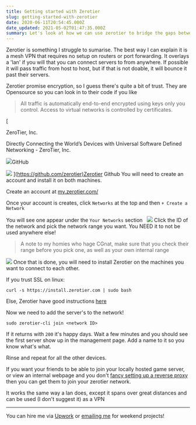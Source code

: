 ```yaml
---
title: Getting started with Zerotier
slug: getting-started-with-zerotier
date: 2020-06-11T20:54:45.000Z
date_updated: 2021-05-02T01:47:35.000Z
summary: Let's look at how we can use zerotier to bridge the gaps between us and a remote server to connect using private IP's and not mess about with firewalls
---
```


Zerotier is something I struggle to sumarise. The best way I can explain it is a mesh VPN that requires no setup on routers or port forwarding. It overlays a 'lan' if you will that you can connect servers to from anywhere. If possible it will pass traffic from host to host, but if that is not doable, it will bounce it past their servers.

Zerotier promise encryption, so I guess there's quite a bit of trust. They are Opensource so you can look in to their code if you like

> All traffic is automatically end-to-end encrypted using keys only you control. Access to virtual networks is controlled by certificates.

[

ZeroTier, Inc.

Directly Connecting the World’s Devices with Universal Software Defined Networking - ZeroTier, Inc.

![](https://github.githubassets.com/favicons/favicon.svg)GitHub

![](https://avatars2.githubusercontent.com/u/4173285?s&#x3D;280&amp;v&#x3D;4)
](<https://github.com/zerotier)Zerotier> Github
You will need to create an account and install it on both machines.

Create an account at [my.zerotier.com/](https://my.zerotier.com/)

Once your account is creates, click `Networks` at the top and then `+ Create a Network`

You will see one appear under the `Your Networks` section  
![](/content/images/2020/06/image-14.png)
Click the ID of the network and pick the network range you want. You NEED it to not be used anywhere else!

> A note to my homies who hage CGnat, make sure that you check their range before you pick one, as well as your own internal range

![](/content/images/2020/06/image-15.png)
Once that is done, you will need to install Zerotier on the machines you want to connect to each other.

If you trust SSL on linux:

    curl -s https://install.zerotier.com | sudo bash

Else, Zerotier have good instructions [here](https://www.zerotier.com/download/)

Now we need to add the server's to the network!

    sudo zerotier-cli join <network ID>

If it returns with `200` it's happy days. Wait a few minutes and you should see the first server show up in the management page. Add a name to it so you know what's what.

Rinse and repeat for all the other devices.

If you want your friends to be able to join your locally hosted game server, or view an internal webpage and you don't [fancy setting up a reverse proxy](/nginx-reverse/) then you can get them to join your zerotier network.

It works the same way a lan does, except it spans over great distances and can be used (I don't suggest it) as a VPN

---

You can hire me via [Upwork](https://www.upwork.com/freelancers/~01c61ee9802b94133e) or [emailing me](mailto:work@breadnet.co.uk) for weekend projects!
